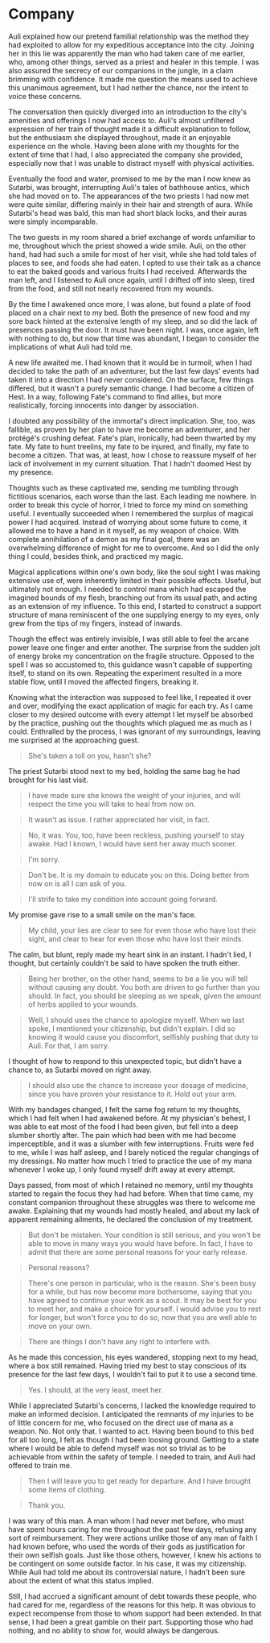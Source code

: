 # Company

Auli explained how our pretend familial relationship was the method
they had exploited to allow for my expeditious acceptance into the city.
Joining her in this lie was apparently the man who had taken care of me earlier,
who, among other things, served as a priest and healer in this temple.
I was also assured the secrecy of our companions in the jungle,
in a claim brimming with confidence.
It made me question the means used to achieve this unanimous agreement,
but I had nether the chance, nor the intent to voice these concerns.

The conversation then quickly diverged into an introduction
to the city's amenities and offerings I now had access to.
Auli's almost unfiltered expression of her train of thought
made it a difficult explanation to follow,
but the enthusiasm she displayed throughout,
made it an enjoyable experience on the whole.
Having been alone with my thoughts for the extent of time that I had,
I also appreciated the company she provided,
especially now that I was unable to distract myself with physical activities.

Eventually the food and water,
promised to me by the man I now knew as Sutarbi, was brought,
interrupting Auli's tales of bathhouse antics, which she had moved on to.
The appearances of the two priests I had now met were quite similar,
differing mainly in their hair and strength of aura.
While Sutarbi's head was bald, this man had short black locks,
and their auras were simply incomparable.

The two guests in my room shared a brief exchange of words unfamiliar to me,
throughout which the priest showed a wide smile.
Auli, on the other hand, had had such a smile for most of her visit,
while she had told tales of places to see, and foods she had eaten.
I opted to use their talk as a chance to eat
the baked goods and various fruits I had received.
Afterwards the man left, and I listened to Auli once again,
until I drifted off into sleep, tired from the food,
and still not nearly recovered from my wounds.

By the time I awakened once more, I was alone,
but found a plate of food placed on a chair next to my bed.
Both the presence of new food and my sore back
hinted at the extensive length of my sleep,
and so did the lack of presences passing the door.
It must have been night.
I was, once again, left with nothing to do, but now that time was abundant,
I began to consider the implications of what Auli had told me.

A new life awaited me. I had known that it would be in turmoil,
when I had decided to take the path of an adventurer,
but the last few days' events had taken it
into a direction I had never considered.
On the surface, few things differed, but it wasn't a purely semantic change.
I had become a citizen of Hest.
In a way, following Fate's command to find allies,
but more realistically, forcing innocents into danger by association.

I doubted any possibility of the immortal's direct implication.
She, too, was fallible, as proven by her plan to have me become an adventurer,
and her protégé's crushing defeat.
Fate's plan, ironically, had been thwarted by my fate.
My fate to hunt treelins, my fate to be injured, and finally,
my fate to become a citizen.
That was, at least, how I chose to reassure myself
of her lack of involvement in my current situation.
That I hadn't doomed Hest by my presence.

Thoughts such as these captivated me,
sending me tumbling through fictitious scenarios, each worse than the last.
Each leading me nowhere.
In order to break this cycle of horror,
I tried to force my mind on something useful.
I eventually succeeded when I remembered the
surplus of magical power I had acquired.
Instead of worrying about some future to come,
it allowed me to have a hand in it myself, as my weapon of choice.
With complete annihilation of a demon as my final goal,
there was an overwhelming difference of might for me to overcome.
And so I did the only thing I could, besides think, and practiced my magic.

Magical applications within one's own body,
like the soul sight I was making extensive use of,
were inherently limited in their possible effects.
Useful, but ultimately not enough.
I needed to control mana which had escaped the imagined bounds of my flesh,
branching out from its usual path, and acting as an extension of my influence.
To this end, I started to construct a support structure of mana
reminiscent of the one supplying energy to my eyes,
only grew from the tips of my fingers, instead of inwards.

Though the effect was entirely invisible,
I was still able to feel the arcane power leave one finger and enter another.
The surprise from the sudden jolt of energy
broke my concentration on the fragile structure.
Opposed to the spell I was so accustomed to,
this guidance wasn't capable of supporting itself, to stand on its own.
Repeating the experiment resulted in a more stable flow,
until I moved the affected fingers, breaking it.

Knowing what the interaction was supposed to feel like,
I repeated it over and over,
modifying the exact application of magic for each try.
As I came closer to my desired outcome with every attempt
I let myself be absorbed by the practice,
pushing out the thoughts which plagued me as much as I could.
Enthralled by the process, I was ignorant of my surroundings,
leaving me surprised at the approaching guest.

> She's taken a toll on you, hasn't she?

The priest Sutarbi stood next to my bed,
holding the same bag he had brought for his last visit.

> I have made sure she knows the weight of your injuries,
> and will respect the time you will take to heal from now on.

> It wasn't as issue. I rather appreciated her visit, in fact.

> No, it was. You, too, have been reckless, pushing yourself to stay awake.
> Had I known, I would have sent her away much sooner.

> I'm sorry.

> Don't be. It is my domain to educate you on this.
> Doing better from now on is all I can ask of you.

> I'll strife to take my condition into account going forward.

My promise gave rise to a small smile on the man's face.

> My child, your lies are clear to see for even those who have lost their sight,
> and clear to hear for even those who have lost their minds.

The calm, but blunt, reply made my heart sink in an instant.
I hadn't lied, I thought,
but certainly couldn't be said to have spoken the truth either.

> Being her brother, on the other hand,
> seems to be a lie you will tell without causing any doubt.
> You both are driven to go further than you should.
> In fact, you should be sleeping as we speak,
> given the amount of herbs applied to your wounds.

> Well, I should uses the chance to apologize myself.
> When we last spoke, I mentioned your citizenship, but didn't explain.
> I did so knowing it would cause you discomfort,
> selfishly pushing that duty to Auli.
> For that, I am sorry.

I thought of how to respond to this unexpected topic,
but didn't have a chance to, as Sutarbi moved on right away.

> I should also use the chance to increase your dosage of medicine,
> since you have proven your resistance to it.
> Hold out your arm.

With my bandages changed, I felt the same fog return to my thoughts,
which I had felt when I had awakened before.
At my physician's behest, I was able to eat most of the food I had been given,
but fell into a deep slumber shortly after.
The pain which had been with me had become imperceptible,
and it was a slumber with few interruptions.
Fruits were fed to me, while I was half asleep,
and I barely noticed the regular changings of my dressings.
No matter how much I tried to practice the use of my mana whenever I woke up,
I only found myself drift away at every attempt.

Days passed, from most of which I retained no memory,
until my thoughts started to regain the focus they had had before.
When that time came,
my constant companion throughout these struggles was there to welcome me awake.
Explaining that my wounds had mostly healed,
and about my lack of apparent remaining ailments,
he declared the conclusion of my treatment.

> But don't be mistaken. Your condition is still serious,
> and you won't be able to move in many ways you would have before.
> In fact,
> I have to admit that there are some personal reasons for your early release.

> Personal reasons?

> There's one person in particular, who is the reason.
> She's been busy for a while, but has now become more bothersome,
> saying that you have agreed to continue your work as a scout.
> It may be best for you to meet her, and make a choice for yourself.
> I would advise you to rest for longer, but won't force you to do so,
> now that you are well able to move on your own.

> There are things I don't have any right to interfere with.

As he made this concession, his eyes wandered,
stopping next to my head, where a box still remained.
Having tried my best to stay conscious of its presence for the last few days,
I wouldn't fail to put it to use a second time.

> Yes. I should, at the very least, meet her.

While I appreciated Sutarbi's concerns,
I lacked the knowledge required to make an informed decision.
I anticipated the remnants of my injuries to be of little concern for me,
who focused on the direct use of mana as a weapon.
No. Not only that. I wanted to act.
Having been bound to this bed for all too long,
I felt as though I had been loosing ground.
Getting to a state where I would be able to defend myself was not so trivial
as to be achievable from within the safety of temple.
I needed to train, and Auli had offered to train me.

> Then I will leave you to get ready for departure.
> And I have brought some items of clothing.

> Thank you.

I was wary of this man.
A man whom I had never met before, who must have spent hours caring for me
throughout the past few days, refusing any sort of reimbursement.
They were actions unlike those of any man of faith I had known before,
who used the words of their gods as justification for their own selfish goals.
Just like those others, however,
I knew his actions to be contingent on some outside factor.
In his case, it was my citizenship.
While Auli had told me about its controversial nature,
I hadn't been sure about the extent of what this status implied.

Still, I had accrued a significant amount of debt towards these people,
who had cared for me, regardless of the reasons for this help.
It was obvious to expect recompense from those
to whom support had been extended.
In that sense, I had been a great gamble on their part.
Supporting those who had nothing, and no ability to show for,
would always be dangerous.

